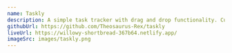 ```yaml
---
name: Taskly
description: A simple task tracker with drag and drop functionality. Currently a work in progress.
githubUrl: https://github.com/Theosaurus-Rex/taskly
liveUrl: https://willowy-shortbread-367b64.netlify.app/
imageSrc: images/taskly.png
---
```

